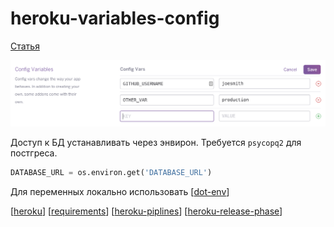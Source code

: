 # heroku-variables-config

[Статья](https://devcenter.heroku.com/articles/config-vars)

![vars](../attachments/2021-04-27-00-46-24.png)

Доступ к БД устанавливать через энвирон. Требуется `psycopq2` для постгреса.

```python
DATABASE_URL = os.environ.get('DATABASE_URL')
```

Для переменных локально использовать [[dot-env]]

[[heroku]]
[[requirements]]
[[heroku-piplines]]
[[heroku-release-phase]]

[//begin]: # "Autogenerated link references for markdown compatibility"
[dot-env]: dot-env "dot-env"
[heroku]: ../lists/heroku "heroku основная статья"
[requirements]: requirements "requirements.txt"
[heroku-piplines]: heroku-piplines "heroku-piplines"
[heroku-release-phase]: heroku-release-phase "heroku-release-phase"
[//end]: # "Autogenerated link references"